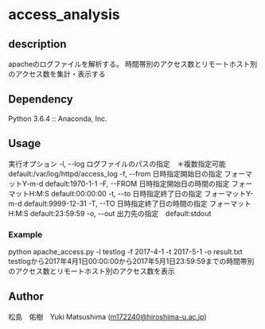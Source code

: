 # access_analysis
## description
apacheのログファイルを解析する。
時間帯別のアクセス数とリモートホスト別のアクセス数を集計・表示する

## Dependency
Python 3.6.4 :: Anaconda, Inc.

## Usage
実行オプション
-l, --log ログファイルのパスの指定　＊複数指定可能 default:/var/log/httpd/access_log
-f, --from 日時指定開始日の指定 フォーマットY-m-d default:1970-1-1
-F, --FROM 日時指定開始日の時間の指定 フォーマットH:M:S default:00:00:00
-t, --to 日時指定終了日の指定 フォーマットY-m-d default:9999-12-31
-T, --TO 日時指定終了日の時間の指定 フォーマットH:M:S default:23:59:59
-o, --out 出力先の指定　default:stdout
### Example
python apache_access.py -l testlog -f 2017-4-1 -t 2017-5-1 -o result.txt
testlogから2017年4月1日00:00:00から2017年5月1日23:59:59までの時間帯別のアクセス数とリモートホスト別のアクセス数を表示
## Author
松島　佑樹　Yuki Matsushima (m172240@hiroshima-u.ac.jp)